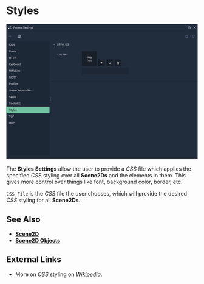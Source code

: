 # Styles

![The Styles Settings](../../.gitbook/assets/projectsettingsstyles20231.png)

The **Styles Settings** allow the user to provide a *CSS* file which applies the specified *CSS* styling over all **Scene2Ds** and the elements in them. This gives more control over things like font, background color, border, etc. 


`CSS File` is the *CSS* file the user chooses, which will provide the desired *CSS* styling for all **Scene2Ds**. 


## See Also

* [**Scene2D**](../../objects-and-types/project-objects/scene2d.md)
* [**Scene2D Objects**](../../objects-and-types/scene2d-objects/)

## External Links

* More on *CSS* styling on [*Wikipedia*](https://en.wikipedia.org/wiki/CSS).